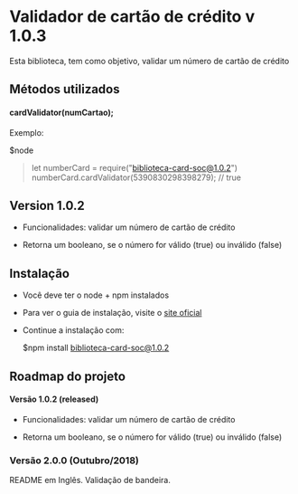 # Validador de cartão de crédito v 1.0.3

Esta biblioteca, tem como objetivo, validar um número de cartão de crédito

## Métodos utilizados

#### cardValidator(numCartao);

Exemplo:

   $node
   > let numberCard = require("biblioteca-card-soc@1.0.2")
   > numberCard.cardValidator(5390830298398279); // true

## Version 1.0.2

- Funcionalidades: validar um número de cartão de crédito

- Retorna um booleano, se o número for válido (true) ou inválido (false)

## Instalação

- Você deve ter o node + npm instalados

- Para ver o guia de instalação, visite o [site oficial](https://www.npmjs.com/get-npm "site oficial")

- Continue a instalação com:

     $npm install biblioteca-card-soc@1.0.2

## Roadmap do projeto

#### Versão 1.0.2 (released)

- Funcionalidades: validar um número de cartão de crédito

- Retorna um booleano, se o número for válido (true) ou inválido (false)

### Versão 2.0.0 (Outubro/2018)

README em Inglês.
Validação de bandeira.
